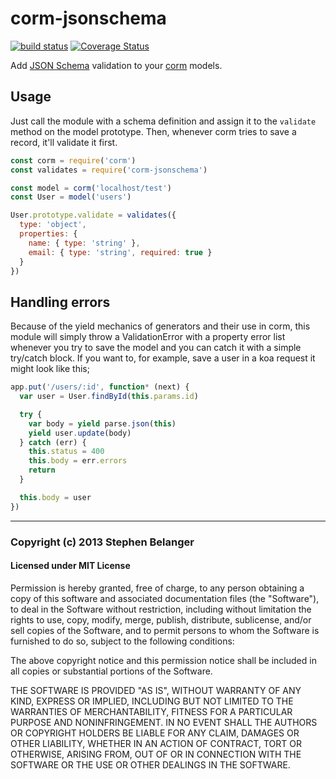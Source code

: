 # corm-jsonschema

[![build status](https://secure.travis-ci.org/Qard/corm-jsonschema.png)](http://travis-ci.org/Qard/corm-jsonschema) [![Coverage Status](https://coveralls.io/repos/Qard/corm-jsonschema/badge.png)](https://coveralls.io/r/Qard/corm-jsonschema)

Add [JSON Schema](http://tools.ietf.org/html/draft-zyp-json-schema-03) validation to your [corm](https://github.com/Qard/corm) models.

## Usage

Just call the module with a schema definition and assign it to the `validate` method on the model prototype. Then, whenever corm tries to save a record, it'll validate it first.

```js
const corm = require('corm')
const validates = require('corm-jsonschema')

const model = corm('localhost/test')
const User = model('users')

User.prototype.validate = validates({
  type: 'object',
  properties: {
    name: { type: 'string' },
    email: { type: 'string', required: true }
  }
})
```

## Handling errors

Because of the yield mechanics of generators and their use in corm, this module will simply throw a ValidationError with a property error list whenever you try to save the model and you can catch it with a simple try/catch block. If you want to, for example, save a user in a koa request it might look like this;

```js
app.put('/users/:id', function* (next) {
  var user = User.findById(this.params.id)

  try {
    var body = yield parse.json(this)
    yield user.update(body)
  } catch (err) {
    this.status = 400
    this.body = err.errors
    return
  }

  this.body = user
})
```

---

### Copyright (c) 2013 Stephen Belanger
#### Licensed under MIT License

Permission is hereby granted, free of charge, to any person obtaining a copy of this software and associated documentation files (the "Software"), to deal in the Software without restriction, including without limitation the rights to use, copy, modify, merge, publish, distribute, sublicense, and/or sell copies of the Software, and to permit persons to whom the Software is furnished to do so, subject to the following conditions:

The above copyright notice and this permission notice shall be included in all copies or substantial portions of the Software.

THE SOFTWARE IS PROVIDED "AS IS", WITHOUT WARRANTY OF ANY KIND, EXPRESS OR IMPLIED, INCLUDING BUT NOT LIMITED TO THE WARRANTIES OF MERCHANTABILITY, FITNESS FOR A PARTICULAR PURPOSE AND NONINFRINGEMENT. IN NO EVENT SHALL THE AUTHORS OR COPYRIGHT HOLDERS BE LIABLE FOR ANY CLAIM, DAMAGES OR OTHER LIABILITY, WHETHER IN AN ACTION OF CONTRACT, TORT OR OTHERWISE, ARISING FROM, OUT OF OR IN CONNECTION WITH THE SOFTWARE OR THE USE OR OTHER DEALINGS IN THE SOFTWARE.
